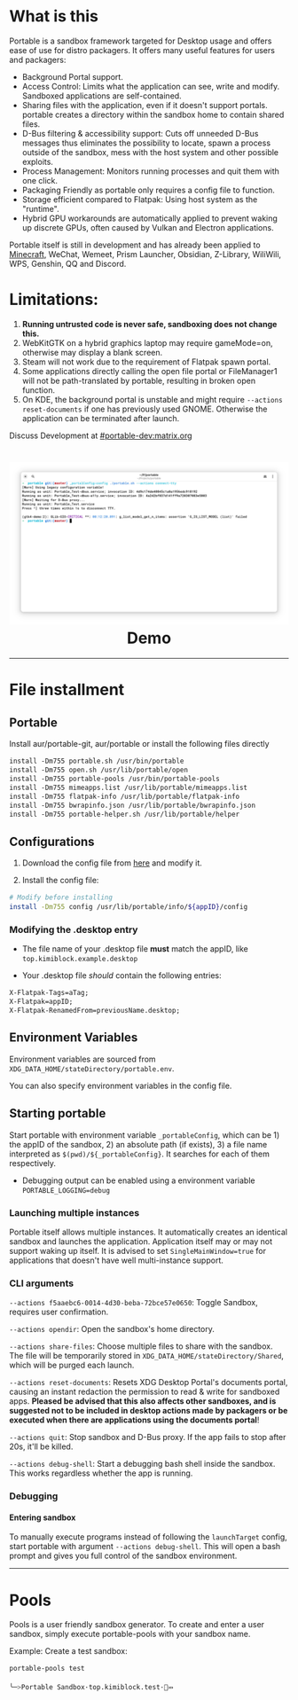 # What is this
Portable is a sandbox framework targeted for Desktop usage and offers ease of use for distro packagers. It offers many useful features for users and packagers:

- Background Portal support.
- Access Control: Limits what the application can see, write and modify. Sandboxed applications are self-contained.
- Sharing files with the application, even if it doesn't support portals. portable creates a directory within the sandbox home to contain shared files.
- D-Bus filtering & accessibility support: Cuts off unneeded D-Bus messages thus eliminates the possibility to locate, spawn a process outside of the sandbox, mess with the host system and other possible exploits.
- Process Management: Monitors running processes and quit them with one click.
- Packaging Friendly as portable only requires a config file to function.
- Storage efficient compared to Flatpak: Using host system as the "runtime".
- Hybrid GPU workarounds are automatically applied to prevent waking up discrete GPUs, often caused by Vulkan and Electron applications.

Portable itself is still in development and has already been applied to [Minecraft](https://github.com/Kimiblock/moeOS.config/blob/master/usr/bin/mcLaunch), WeChat, Wemeet, Prism Launcher, Obsidian, Z-Library, WiliWili, WPS, Genshin, QQ and Discord.

# Limitations:

1. **Running untrusted code is never safe, sandboxing does not change this.**
2. WebKitGTK on a hybrid graphics laptop may require gameMode=on, otherwise may display a blank screen.
3. Steam will not work due to the requirement of Flatpak spawn portal.
4. Some applications directly calling the open file portal or FileManager1 will not be path-translated by portable, resulting in broken open function.
5. On KDE, the background portal is unstable and might require `--actions reset-documents` if one has previously used GNOME. Otherwise the application can be terminated after launch.

Discuss Development at [#portable-dev:matrix.org](https://matrix.to/#/#portable-dev:matrix.org)

<h1 align="center">
  <img src="https://raw.githubusercontent.com/Kraftland/portable/refs/heads/master/example.webp" alt="The Portable Project" width="1024" />
  <br>
  Demo
  <br>
</h1>

---

# File installment

## Portable

Install aur/portable-git, aur/portable or install the following files directly

```
install -Dm755 portable.sh /usr/bin/portable
install -Dm755 open.sh /usr/lib/portable/open
install -Dm755 portable-pools /usr/bin/portable-pools
install -Dm755 mimeapps.list /usr/lib/portable/mimeapps.list
install -Dm755 flatpak-info /usr/lib/portable/flatpak-info
install -Dm755 bwrapinfo.json /usr/lib/portable/bwrapinfo.json
install -Dm755 portable-helper.sh /usr/lib/portable/helper
```

## Configurations

1. Download the config file from [here](https://raw.githubusercontent.com/Kraftland/portable/refs/heads/master/config) and modify it.

2. Install the config file:

```bash
# Modify before installing
install -Dm755 config /usr/lib/portable/info/${appID}/config
```

### Modifying the .desktop entry

- The file name of your .desktop file **must** match the appID, like `top.kimiblock.example.desktop`

- Your .desktop file *should* contain the following entries:

```
X-Flatpak-Tags=aTag;
X-Flatpak=appID;
X-Flatpak-RenamedFrom=previousName.desktop;
```

## Environment Variables

Environment variables are sourced from `XDG_DATA_HOME/stateDirectory/portable.env`.

You can also specify environment variables in the config file.

## Starting portable

Start portable with environment variable `_portableConfig`, which can be 1) the appID of the sandbox, 2) an absolute path (if exists), 3) a file name interpreted as `$(pwd)/${_portableConfig}`. It searches for each of them respectively.

- Debugging output can be enabled using a environment variable `PORTABLE_LOGGING=debug`

### Launching multiple instances

Portable itself allows multiple instances. It automatically creates an identical sandbox and launches the application. Application itself may or may not support waking up itself. It is advised to set `SingleMainWindow=true` for applications that doesn't have well multi-instance support.

### CLI arguments

`--actions f5aaebc6-0014-4d30-beba-72bce57e0650`: Toggle Sandbox, requires user confirmation.

`--actions opendir`: Open the sandbox's home directory.

`--actions share-files`: Choose multiple files to share with the sandbox. The file will be temporarily stored in `XDG_DATA_HOME/stateDirectory/Shared`, which will be purged each launch.

`--actions reset-documents`: Resets XDG Desktop Portal's documents portal, causing an instant redaction the permission to read & write for sandboxed apps. **Pleased be advised that this also affects other sandboxes, and is suggested not to be included in desktop actions made by packagers or be executed when there are applications using the documents portal**!

`--actions quit`: Stop sandbox and D-Bus proxy. If the app fails to stop after 20s, it'll be killed.

`--actions debug-shell`: Start a debugging bash shell inside the sandbox. This works regardless whether the app is running.

### Debugging

#### Entering sandbox

To manually execute programs instead of following the `launchTarget` config, start portable with argument `--actions debug-shell`. This will open a bash prompt and gives you full control of the sandbox environment.


---

# Pools

Pools is a user friendly sandbox generator. To create and enter a user sandbox, simply execute portable-pools with your sandbox name.

Example: Create a test sandbox:

```bash
portable-pools test

╰─>Portable Sandbox·top.kimiblock.test·🧐⤔
```
